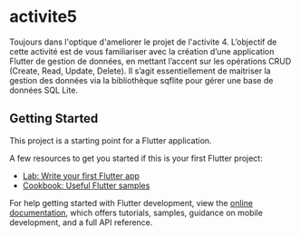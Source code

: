 # activite5

Toujours dans l'optique d'ameliorer le projet de l'activite 4. L’objectif de cette activité est de vous familiariser avec la création d’une application Flutter de gestion de données, en mettant l’accent sur les opérations CRUD (Create, Read, Update, Delete). Il s’agit essentiellement de maitriser la gestion des données via la bibliothèque sqflite pour gérer une base de données SQL Lite.

## Getting Started

This project is a starting point for a Flutter application.

A few resources to get you started if this is your first Flutter project:

- [Lab: Write your first Flutter app](https://docs.flutter.dev/get-started/codelab)
- [Cookbook: Useful Flutter samples](https://docs.flutter.dev/cookbook)

For help getting started with Flutter development, view the
[online documentation](https://docs.flutter.dev/), which offers tutorials,
samples, guidance on mobile development, and a full API reference.
